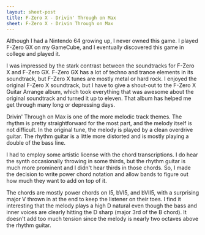 ```yaml
---
layout: sheet-post
title: F-Zero X - Drivin' Through on Max
sheet: F-Zero X - Drivin Through on Max
---
```

Although I had a Nintendo 64 growing up, I never owned this game. I played F-Zero GX on
my GameCube, and I eventually discovered this game in college and played it.

I was impressed by the stark contrast between the soundtracks for F-Zero X and F-Zero GX.
F-Zero GX has a lot of techno and trance elements in its soundtrack, but F-Zero X tunes
are mostly metal or hard rock. I enjoyed the original F-Zero X soundtrack, but I have to
give a shout-out to the F-Zero X Guitar Arrange album, which took everything that was
awesome about the original soundtrack and turned it up to eleven. That album has helped
me get through many long or depressing days.

Drivin' Through on Max is one of the more melodic track themes. The rhythm is pretty
straightforward for the most part, and the melody itself is not difficult. In the
original tune, the melody is played by a clean overdrive guitar. The rhythm guitar is
a little more distorted and is mostly playing a double of the bass line.

I had to employ some artistic license with the chord transcriptions. I do hear the synth
occasionally throwing in some thirds, but the rhythm guitar is much more prominent and I
didn't hear thirds in those chords. So, I made the decision to write power chord notation
and allow bands to figure out how much they want to add on top of it.

The chords are mostly power chords on I5, bVI5, and bVII5, with a surprising major V
thrown in at the end to keep the listener on their toes. I find it interesting that the
melody plays a high D natural even though the bass and inner voices are clearly hitting
the D sharp (major 3rd of the B chord). It doesn't add too much tension since the melody
is nearly two octaves above the rhythm guitar.
